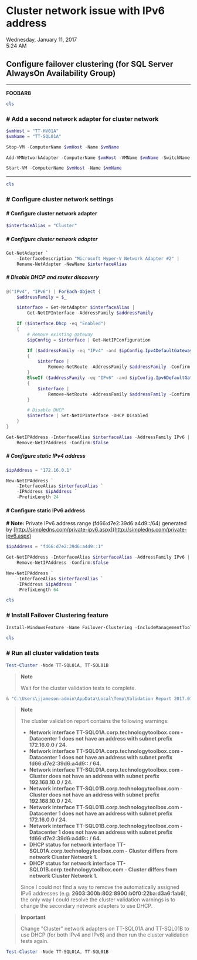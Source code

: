 # Cluster network issue with IPv6 address

Wednesday, January 11, 2017\
5:24 AM

## Configure failover clustering (for SQL Server AlwaysOn Availability Group)

---

**FOOBAR8**

```PowerShell
cls
```

### # Add a second network adapter for cluster network

```PowerShell
$vmHost = "TT-HV01A"
$vmName = "TT-SQL01A"

Stop-VM -ComputerName $vmHost -Name $vmName

Add-VMNetworkAdapter -ComputerName $vmHost -VMName $vmName -SwitchName "Tenant vSwitch"

Start-VM -ComputerName $vmHost -Name $vmName
```

---

```PowerShell
cls
```

### # Configure cluster network settings

#### # Configure cluster network adapter

```PowerShell
$interfaceAlias = "Cluster"
```

##### # Configure cluster network adapter

```PowerShell
Get-NetAdapter `
    -InterfaceDescription "Microsoft Hyper-V Network Adapter #2" |
    Rename-NetAdapter -NewName $interfaceAlias
```

##### # Disable DHCP and router discovery

```PowerShell
@("IPv4", "IPv6") | ForEach-Object {
    $addressFamily = $_

    $interface = Get-NetAdapter $interfaceAlias |
        Get-NetIPInterface -AddressFamily $addressFamily

    If ($interface.Dhcp -eq "Enabled")
    {
        # Remove existing gateway
        $ipConfig = $interface | Get-NetIPConfiguration

        If ($addressFamily -eq "IPv4" -and $ipConfig.Ipv4DefaultGateway)
        {
            $interface |
                Remove-NetRoute -AddressFamily $addressFamily -Confirm:$false
        }
        ElseIf ($addressFamily -eq "IPv6" -and $ipConfig.Ipv6DefaultGateway)
        {
            $interface |
                Remove-NetRoute -AddressFamily $addressFamily -Confirm:$false
        }

        # Disable DHCP
        $interface | Set-NetIPInterface -DHCP Disabled
    }
}

Get-NetIPAddress -InterfaceAlias $interfaceAlias -AddressFamily IPv6 |
    Remove-NetIPAddress -Confirm:$false
```

##### # Configure static IPv4 address

```PowerShell
$ipAddress = "172.16.0.1"

New-NetIPAddress `
    -InterfaceAlias $interfaceAlias `
    -IPAddress $ipAddress `
    -PrefixLength 24
```

#### # Configure static IPv6 address

**# Note:** Private IPv6 address range (fd66:d7e2:39d6:a4d9::/64) generated by [http://simpledns.com/private-ipv6.aspx](http://simpledns.com/private-ipv6.aspx)

```PowerShell
$ipAddress = "fd66:d7e2:39d6:a4d9::1"

Get-NetIPAddress -InterfaceAlias $interfaceAlias -AddressFamily IPv6 |
    Remove-NetIPAddress -Confirm:$false

New-NetIPAddress `
    -InterfaceAlias $interfaceAlias `
    -IPAddress $ipAddress `
    -PrefixLength 64
```

```PowerShell
cls
```

### # Install Failover Clustering feature

```PowerShell
Install-WindowsFeature -Name Failover-Clustering -IncludeManagementTools
```

```PowerShell
cls
```

### # Run all cluster validation tests

```PowerShell
Test-Cluster -Node TT-SQL01A, TT-SQL01B
```

> **Note**
>
> Wait for the cluster validation tests to complete.

```PowerShell
& "C:\Users\jjameson-admin\AppData\Local\Temp\Validation Report 2017.01.10 At 18.17.09.htm"
```

> **Note**
>
> The cluster validation report contains the following warnings:
>
> - **Network interface TT-SQL01A.corp.technologytoolbox.com - Datacenter 1 does not have an address with subnet prefix 172.16.0.0 / 24.**
> - **Network interface TT-SQL01A.corp.technologytoolbox.com - Datacenter 1 does not have an address with subnet prefix fd66:d7e2:39d6:a4d9:: / 64.**
> - **Network interface TT-SQL01A.corp.technologytoolbox.com - Cluster does not have an address with subnet prefix 192.168.10.0 / 24.**
> - **Network interface TT-SQL01B.corp.technologytoolbox.com - Cluster does not have an address with subnet prefix 192.168.10.0 / 24.**
> - **Network interface TT-SQL01B.corp.technologytoolbox.com - Datacenter 1 does not have an address with subnet prefix 172.16.0.0 / 24.**
> - **Network interface TT-SQL01B.corp.technologytoolbox.com - Datacenter 1 does not have an address with subnet prefix fd66:d7e2:39d6:a4d9:: / 64.**
> - **DHCP status for network interface TT-SQL01A.corp.technologytoolbox.com - Cluster differs from network Cluster Network 1.**
> - **DHCP status for network interface TT-SQL01B.corp.technologytoolbox.com - Cluster differs from network Cluster Network 1.**
>
> Since I could not find a way to remove the automatically assigned IPv6 addresses (e.g. **2603:300b:802:8900:b0f0:22ba:d3a6:1ab6**), the only way I could resolve the cluster validation warnings is to change the secondary network adapters to use DHCP.

> **Important**
>
> Change "Cluster" network adapters on TT-SQL01A and TT-SQL01B to use DHCP (for both IPv4 and IPv6) and then run the cluster validation tests again.

```PowerShell
Test-Cluster -Node TT-SQL01A, TT-SQL01B
```
